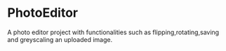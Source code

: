 # PhotoEditor
A photo editor project with functionalities such as flipping,rotating,saving and greyscaling an uploaded image.
